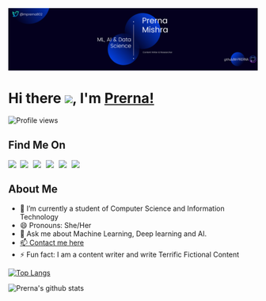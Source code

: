 <img src="https://github.com/M-PRERNA/M-PRERNA/blob/main/Linkedin%20%23thegoldenink.png" align="center">

# Hi there <img src="https://github.com/TheDudeThatCode/TheDudeThatCode/blob/master/Assets/Hi.gif" width="29px">, I'm [Prerna!](https://github.com/M-PRERNA)

![Profile views](https://gpvc.arturio.dev/M-PRERNA)


## Find Me On

<a href="https://www.linkedin.com/in/m-prerna/">
  <img align="left" width="24px" src="https://cdn.jsdelivr.net/npm/simple-icons@v3/icons/linkedin.svg"  />
</a>
<a href="https://twitter.com/mprerna802">
  <img align="left" width="26px" src="https://cdn.jsdelivr.net/npm/simple-icons@v3/icons/twitter.svg" />
</a>
<a href="mailto:mprerna802@gmail.com">
  <img align="left" width="26px" src="https://cdn.jsdelivr.net/npm/simple-icons@v3/icons/gmail.svg" />
</a>
<a href="https://dev.to/mprerna">
  <img align="left" width="26px" src="https://cdn.jsdelivr.net/npm/simple-icons@3.13.0/icons/dev-dot-to.svg" />
</a>
<a href="https://auth.geeksforgeeks.org/user/mprerna802/profile">
  <img align="left" width="26px" src="https://cdn.jsdelivr.net/npm/simple-icons@3.13.0/icons/geeksforgeeks.svg" />
</a>
<a href="https://www.hackerrank.com/mprerna802">
  <img align="left" width="26px" src="https://cdn.jsdelivr.net/npm/simple-icons@3.13.0/icons/hackerrank.svg" />
</a>

<br>

## About Me 
* 🌱 I’m currently a student of Computer Science and Information Technology 
* 😄 Pronouns: She/Her
* 💬 Ask me about Machine Learning, Deep learning and AI. 
* <a href="https://m-prerna.github.io/myportfolio/"> 📫 Contact me here </a>
* ⚡ Fun fact: I am a content writer and write Terrific Fictional Content

[![Top Langs](https://github-readme-stats.vercel.app/api/top-langs/?username=m-prerna&layout=compact?hide=jupyter%20notebook)](https://github.com/m-prernagithub-readme-stats)
<br />

<div>
   
![Prerna's github stats](https://github-readme-stats.vercel.app/api?username=m-prerna&show_icons=true&hide_border=true&theme=highcontrast)

</div>



<!--
**M-PRERNA/M-PRERNA** is a ✨ _special_ ✨ repository because its `README.md` (this file) appears on your GitHub profile.

Here are some ideas to get you started:

- 🔭 I’m currently working on ...
- 🌱 I’m currently learning ...
- 👯 I’m looking to collaborate on ...
- 🤔 I’m looking for help with ...
- 💬 Ask me about ...
- 📫 How to reach me: ...
- 😄 Pronouns: ...
- ⚡ Fun fact: ...
-->
